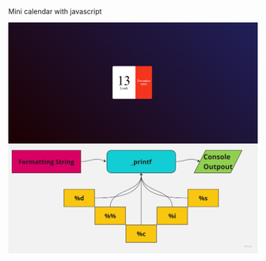 Mini calendar with javascript

![Calendrier](https://github.com/Groinkb/Mini-projects/blob/main/MiniCalendar/img/calendar.png)
![Flowchart](https://github.com/Groinkb/holbertonschool-printf/blob/main/assets/images/Flowchart%20Template.jpeg)